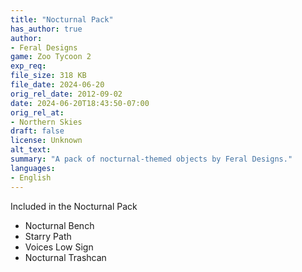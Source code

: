 ```yaml
---
title: "Nocturnal Pack"
has_author: true
author: 
- Feral Designs
game: Zoo Tycoon 2
exp_req: 
file_size: 318 KB
file_date: 2024-06-20
orig_rel_date: 2012-09-02
date: 2024-06-20T18:43:50-07:00
orig_rel_at: 
- Northern Skies
draft: false
license: Unknown
alt_text: 
summary: "A pack of nocturnal-themed objects by Feral Designs."
languages:
- English
---
```


 Included in the Nocturnal Pack 

- Nocturnal Bench
- Starry Path
- Voices Low Sign
- Nocturnal Trashcan

